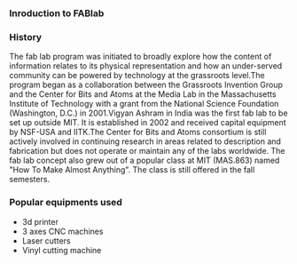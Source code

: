 ### Inroduction to FABlab
### History
The fab lab program was initiated to broadly explore how the content of information relates to its physical representation and how an under-served community can be powered by technology at the grassroots level.The program began as a collaboration between the Grassroots Invention Group and the Center for Bits and Atoms at the Media Lab in the Massachusetts Institute of Technology with a grant from the National Science Foundation (Washington, D.C.) in 2001.Vigyan Ashram in India was the first fab lab to be set up outside MIT. It is established in 2002 and received capital equipment by NSF-USA and IITK.The Center for Bits and Atoms consortium is still actively involved in continuing research in areas related to description and fabrication but does not operate or maintain any of the labs worldwide. The fab lab concept also grew out of a popular class at MIT (MAS.863) named "How To Make Almost Anything". The class is still offered in the fall semesters.
### Popular equipments used
- 3d printer
- 3 axes CNC machines
- Laser cutters
- Vinyl cutting machine

